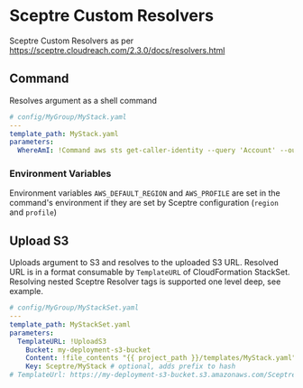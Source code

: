 # Sceptre Custom Resolvers

Sceptre Custom Resolvers as per https://sceptre.cloudreach.com/2.3.0/docs/resolvers.html

## Command

Resolves argument as a shell command

```yml
# config/MyGroup/MyStack.yaml
---
template_path: MyStack.yaml
parameters:
  WhereAmI: !Command aws sts get-caller-identity --query 'Account' --output text
```

### Environment Variables

Environment variables `AWS_DEFAULT_REGION` and `AWS_PROFILE` are set in the command's environment if they are set by Sceptre configuration (`region` and `profile`)

## Upload S3

Uploads argument to S3 and resolves to the uploaded S3 URL. Resolved URL is in a format consumable by `TemplateURL` of CloudFormation StackSet. Resolving nested Sceptre Resolver tags is supported one level deep, see example.

```yml
# config/MyGroup/MyStackSet.yaml
---
template_path: MyStackSet.yaml
parameters:
  TemplateURL: !UploadS3
    Bucket: my-deployment-s3-bucket
    Content: !file_contents "{{ project_path }}/templates/MyStack.yaml"
    Key: Sceptre/MyStack # optional, adds prefix to hash
# TemplateUrl: https://my-deployment-s3-bucket.s3.amazonaws.com/Sceptre/MyStack/[MD5HashOfContent]
```
